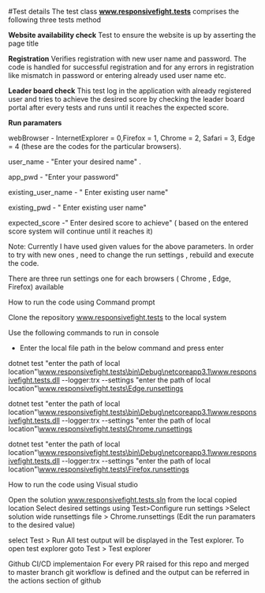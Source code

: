 #Test details
The test class **www.responsivefight.tests** comprises the following three tests method

**Website availability check**
Test to ensure the website is up by asserting the page title

**Registration**
Verifies registration with new user name and password. The code is handled for successful registration and for any errors in registration like mismatch in password or entering already used user name etc. 

**Leader board check**
This test log in the application with already registered user and tries to achieve the desired score by checking the leader board portal after every tests and runs until it reaches the expected score. 

**Run paramaters**

webBrowser - InternetExplorer = 0,Firefox = 1, Chrome = 2, Safari = 3, Edge = 4 (these are the codes for the particular browsers).

user_name  - "Enter your desired name" .

app_pwd	- "Enter your password"

existing_user_name - " Enter existing user name"

existing_pwd - " Enter existing user name"

expected_score -" Enter desired score to achieve" ( based on the entered score system will continue until it reaches it)

Note: Currently I have used given values for the above parameters. In order to try with new ones , need to change the run settings , rebuild and execute the code. 

There are three run settings one for each browsers ( Chrome , Edge, Firefox) available

How to run the code using Command prompt

Clone the repository www.responsivefight.tests to the local system 
 
Use the following commands to run in console 
- Enter the local file path in the below command and press enter

dotnet test "enter the path of local location"\www.responsivefight.tests\bin\Debug\netcoreapp3.1\www.responsivefight.tests.dll --logger:trx --settings "enter the path of local location"\www.responsivefight.tests\Edge.runsettings

dotnet test "enter the path of local location"\www.responsivefight.tests\bin\Debug\netcoreapp3.1\www.responsivefight.tests.dll --logger:trx --settings "enter the path of local location"\www.responsivefight.tests\Chrome.runsettings

dotnet test "enter the path of local location"\www.responsivefight.tests\bin\Debug\netcoreapp3.1\www.responsivefight.tests.dll --logger:trx --settings "enter the path of local location"\www.responsivefight.tests\Firefox.runsettings

How to run the code using Visual studio
  
Open the solution www.responsivefight.tests.sln from the local copied location 
Select desired settings using Test>Configure run settings >Select solution wide runsettings file > Chrome.runsettings  (Edit the run paramaters to the desired value) 

select Test > Run All test 
 output will be displayed in the Test explorer. To open test explorer goto Test > Test explorer 
 
 
Github CI/CD implementaion
For every PR raised for this repo and merged to master branch git workflow is defined and the output can be referred in the actions section of github 
